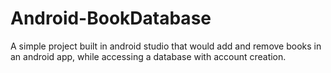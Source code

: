 # Android-BookDatabase
A simple project built in android studio that would add and remove books in an android app, while accessing a database with account creation.
